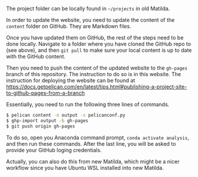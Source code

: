 The project folder can be locally found in `~/projects` in old Matilda.

In order to update the website, you need to update the content of the `content` folder on GitHub. They are Markdown files.

Once you have updated them on GitHub, the rest of the steps need to be done locally. Navigate to a folder where you have cloned the GitHub repo to (see above), and then `git pull` to make sure your local content is up to date with the GitHub content.

Then you need to push the content of the updated website to the `gh-pages` branch of this repository. The instruction to do so is in this website.
The instruction for deploying the website can be found at https://docs.getpelican.com/en/latest/tips.html#publishing-a-project-site-to-github-pages-from-a-branch

Essentially, you need to run the following three lines of commands.
```bash
$ pelican content -o output -s pelicanconf.py
$ ghp-import output -b gh-pages
$ git push origin gh-pages
```

To do so, open you Anaconda command prompt, `conda activate analysis`, and then run these commands. After the last line, you will be asked to provide your GitHub loging credentials.

Actually, you can also do this from new Matilda, which might be a nicer workflow since you have Ubuntu WSL installed into new Matilda.
